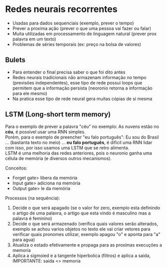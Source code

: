 # Redes neurais recorrentes
- Usadas para dados sequenciais (exemplo, prever o tempo)  
- Prever a proxima ação (prever o que uma pessoa vai fazer ou falar)  
- Muita utilizadas em processamento de linguagem natural (prever prox palavra em um texto)  
- Problemas de séries temporais (ex: preço na bolsa de valores)  

## Bulets
- Para entender o final precisa saber o que foi dito antes  
- Redes neurais tradicionais não armazenam informação no tempo (previsões independentes), esse tipo de rede possui loops que permitem que a informação persista (neoronio retorna a informação para ele mesmo)  
- Na pratica esse tipo de rede neural gera muitas cópias de si mesma  

## LSTM (Long-short term memory)
Para o exemplo de prever a palavra "céu" no exemplo: As nuvens estão no **céu**, é possível usar uma RNN simples.  
Porém, para o exemplo de preencher "eu falo português": Eu sou do Brasil ... (bastanta texto no meio) ... **eu falo português**, é dificil uma RNN lidar com isso, por isso usamos uma LSTM que se retro alimenta.  
LSTM é uma melhoria das redes anteriores, pois o neuronio ganha uma célula de memória (e diversos outros mecanismos).  

Conceitos:  
 - Forget gate> libera da memória
 - Input gate> adiciona na memória
 - Output gate> le da memória  

Processos (na sequência):  
 1) Decide o que será apagado (se o valor for zero, exemplo esta definindo o artigo de uma palavra, o artigo que esta vindo é masculino mas a palavra é feminino)  
 2) Decide o que será armazenado (verifica quais valores serão alterados, exemplo se achou varios objetos no texto ele vai criar vetores para verificar quais pronomes utilizar, exemplo apagou "o" e aponta para "a" para agua)
 3) Atualiza o estado efetivamente e propaga para as proximas execuções a memoria  
 4) Aplica a sigmoied e a tangente hiperbolica (filtros) e aplica a saida, IMPORTANTE: saida <> memoria  

 